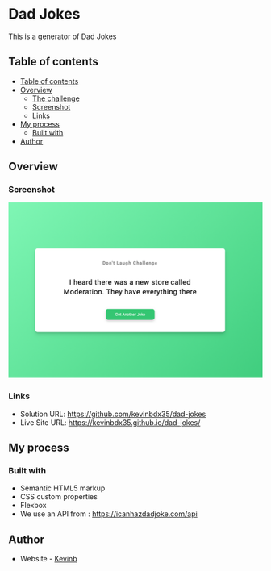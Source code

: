 # Dad Jokes

This is a generator of Dad Jokes

## Table of contents

  - [Table of contents](#table-of-contents)
  - [Overview](#overview)
    - [The challenge](#the-challenge)
    - [Screenshot](#screenshot)
    - [Links](#links)
  - [My process](#my-process)
    - [Built with](#built-with)
  - [Author](#author)

## Overview

### Screenshot

![Dad Jockes Picture](img/dad-jokes.png)

### Links

- Solution URL: https://github.com/kevinbdx35/dad-jokes
- Live Site URL: https://kevinbdx35.github.io/dad-jokes/

## My process

### Built with

- Semantic HTML5 markup
- CSS custom properties
- Flexbox
- We use an API from : https://icanhazdadjoke.com/api


## Author

- Website - [Kevinb](https://kevinbdx35.github.io/kevinb/)


